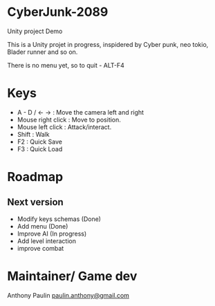 # CyberJunk-2089

Unity project Demo

This is a Unity projet in progress, inspidered by Cyber punk, neo tokio, Blader runner and so on.

There is no menu yet, so to quit - ALT-F4

# Keys

* A - D / <- -> : Move the camera left and right
* Mouse right click : Move to position.
* Mouse left click : Attack/interact.
* Shift : Walk
* F2 : Quick Save
* F3 : Quick Load

# Roadmap

## Next version 

* Modify keys schemas (Done)
* Add menu (Done)
* Improve AI (In progress)
* Add level interaction
* improve combat

# Maintainer/ Game dev

Anthony Paulin <paulin.anthony@gmail.com>
